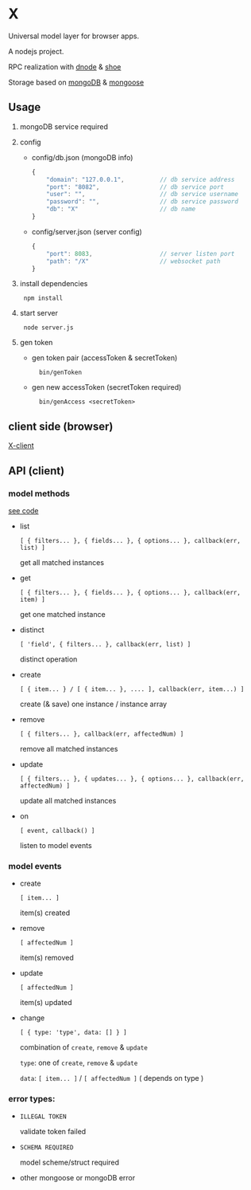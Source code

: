 X
=

Universal model layer for browser apps.

A nodejs project.

RPC realization with [dnode](https://github.com/substack/dnode) & [shoe](https://github.com/substack/shoe)

Storage based on [mongoDB](http://www.mongodb.org/) & [mongoose](http://mongoosejs.com/)

## Usage

1. mongoDB service required

2. config

	* config/db.json (mongoDB info)

		``` javascript
		{
			"domain": "127.0.0.1",			// db service address
			"port": "8082",					// db service port
			"user": "",						// db service username
			"password": "",					// db service password
			"db": "X"						// db name
		}
		```

	* config/server.json (server config)

		``` javascript
		{
			"port": 8083,					// server listen port
			"path": "/X"					// websocket path
		}
		```

3. install dependencies

		npm install

4. start server

		node server.js

5. gen token

	* gen token pair (accessToken & secretToken)

			bin/genToken

	* gen new accessToken (secretToken required)

			bin/genAccess <secretToken>

## client side (browser)

[X-client](https://github.com/nighca/X-client)

## API (client)

### model methods

[see code](https://github.com/nighca/X/blob/master/model/method.js)

* list

	`[ { filters... }, { fields... }, { options... }, callback(err, list) ]`

	get all matched instances

* get

	`[ { filters... }, { fields... }, { options... }, callback(err, item) ]`

	get one matched instance

* distinct

	`[ 'field', { filters... }, callback(err, list) ]`

	distinct operation

* create

	`[ { item... } / [ { item... }, .... ], callback(err, item...) ]`

	create (& save) one instance / instance array

* remove

	`[ { filters... }, callback(err, affectedNum) ]`

	remove all matched instances

* update

	`[ { filters... }, { updates... }, { options... }, callback(err, affectedNum) ]`

	update all matched instances

* on

	`[ event, callback() ]`

	listen to model events

### model events

* create

	`[ item... ]`

	item(s) created

* remove

	`[ affectedNum ]`

	item(s) removed

* update

	`[ affectedNum ]`

	item(s) updated

* change

	`[ { type: 'type', data: [] } ]`

	combination of `create`, `remove` & `update`

	`type`: one of `create`, `remove` & `update`

	`data`: `[ item... ]` / `[ affectedNum ]` ( depends on type )

### error types:

* `ILLEGAL TOKEN`

	validate token failed

* `SCHEMA REQUIRED`

	model scheme/struct required

* other mongoose or mongoDB error